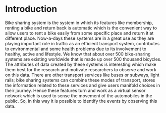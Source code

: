 #  Introduction
Bike sharing system is the system in which its features like membership, renting a bike and return back is automatic which is the convenient way to allow users to rent a bike easily from some specific place and return it at different place. Now-a-days these systems are in a great use as they are playing important role in traffic as an efficient transport system, contributes to environmental and some health problems due to its involvement to healthy, active and lifestyle. We know that about over 500 bike-sharing systems are existing worldwide that is made up over 500 thousand bicycles.
The attributes of data created by these systems is interesting which make them best for the research and motivate researchers to observe and work on this data. There are other transport services like buses or subways, light rails; bike sharing systems can combine these modes of transport, stores the information related to these services and give users manifold choices in their journey. Hence these features turn and work as a virtual sensor network which is used to sense the movement of the automobiles in the public. So, in this way it is possible to identify the events by observing this data.

